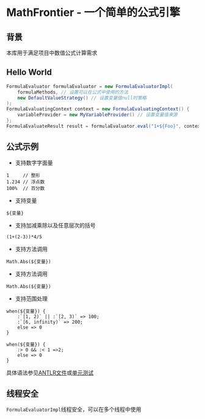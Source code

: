 # MathFrontier - 一个简单的公式引擎

## 背景

本库用于满足项目中数值公式计算需求

## Hello World
```java
FormulaEvaluator formulaEvaluator = new FormulaEvaluatorImpl(
    formulaMethods, // 设置可以在公式中使用的方法
    new DefaultValueStrategy() // 设置变量值null时策略
);
FormulaEvaluatingContext context = new FormulaEvaluatingContext() {
    variableProvider = new MyVariableProvider() // 设置变量值来源
};
FormulaEvaluateResult result = formulaEvaluator.eval("1+${Foo}", context);
```

## 公式示例

* 支持数字字面量
```
1     // 整形
1.234 // 浮点数
100%  // 百分数
```

* 支持变量
```
${变量}
```

* 支持加减乘除以及任意层次的括号
```
(1+(2-3))*4/5
```

* 支持方法调用
```
Math.Abs(${变量})
```

* 支持方法调用
```
Math.Abs(${变量})
```

* 支持范围处理
```
when(${变量}) {
    :`[1, 2)` || :`[2, 3)` => 100;
    :`[6, infinity)` => 200;
    else => 0
}
```
```
when(${变量}) {
    :> 0 && :< 1 =>2;
    else => 0
}
```

具体语法参见[ANTLR文件](document/Formula.g4)或[单元测试](src/test/kotlin/cn/teleware/cp3/mathfrontier/impl/interpreter/FormulaExpInterpreterInterpretTests.kt)

## 线程安全

`FormulaEvaluatorImpl`线程安全，可以在多个线程中使用
